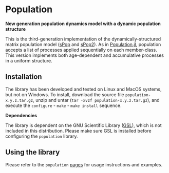 # Population
**New generation population dynamics model with a dynamic population structure**

This is the third-generation implementation of the dynamically-structured matrix population model ([sPop](https://doi.org/10.12688/f1000research.15824.3) and [sPop2](https://doi.org/10.1038/s41598-022-15806-2)). As in [Population.jl](https://github.com/kerguler/Population.jl), population accepts a list of processes applied sequentially on each member-class. This version implements both age-dependent and accumulative processes in a uniform structure.

## Installation

The library has been developed and tested on Linux and MacOS systems, but not on Windows. To install, download the source file `population-x.y.z.tar.gz`, unzip and untar (`tar -xvzf population-x.y.z.tar.gz`), and execute the `configure` - `make` - `make install` sequence.

**Dependencies**

The library is dependent on the GNU Scientific Library ([GSL](https://www.gnu.org/software/gsl/)), which is not included in this distribution. Please make sure GSL is installed before configuring the `population` library.

## Using the library

Please refer to the `population` [pages](https://kerguler.github.io/Population/) for usage instructions and examples.


